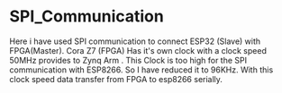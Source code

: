 # SPI_Communication
Here i have used SPI communication to connect ESP32 (Slave) with FPGA(Master). Cora Z7 (FPGA) Has it's own clock with a clock speed 50MHz provides to Zynq Arm . This Clock is too high for the SPI communication with ESP8266. So I have reduced it to 96KHz. With this clock speed data transfer from FPGA to esp8266 serially. 
